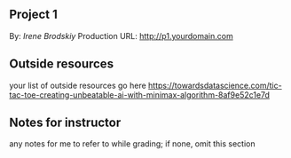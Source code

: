 ## Project 1

By: *Irene Brodskiy*
Production URL: http://p1.yourdomain.com

## Outside resources
your list of outside resources go here
https://towardsdatascience.com/tic-tac-toe-creating-unbeatable-ai-with-minimax-algorithm-8af9e52c1e7d


## Notes for instructor
any notes for me to refer to while grading; if none, omit this section